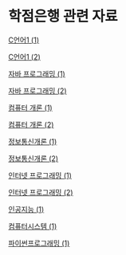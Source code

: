 # 학점은행 관련 자료

[C언어1 (1)](학점은행_관련_자료/C언어1(1).md)

[C언어1 (2)](학점은행_관련_자료/C언어1(2).md)

[자바 프로그래밍 (1)](학점은행_관련_자료/자바프로그래밍(1).md)

[자바 프로그래밍 (2)](학점은행_관련_자료/자바프로그래밍(2).md)

[컴퓨터 개론 (1)](학점은행_관련_자료/컴퓨터개론(1).md)

[컴퓨터 개론 (2)](학점은행_관련_자료/컴퓨터개론(2).md)

[정보통신개론 (1)](학점은행_관련_자료/정보통신개론(1).md)

[정보통신개론 (2)](학점은행_관련_자료/정보통신개론(2).md)

[인터넷 프로그래밍 (1)](학점은행_관련_자료/인터넷프로그래밍(1).md)

[인터넷 프로그래밍 (2)](학점은행_관련_자료/인터넷프로그래밍(2).md)

[인공지능 (1)](학점은행_관련_자료/인공지능(1).md)

[컴퓨터시스템 (1)](학점은행_관련_자료/컴퓨터시스템(1).md)

[파이썬프로그래밍 (1)](학점은행_관련_자료/파이썬프로그래밍(1).md)
